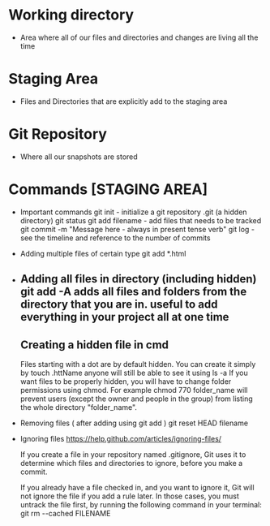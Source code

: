 # Working directory
- Area where all of our files and directories and changes are living all the time

# Staging Area
- Files and Directories that are explicitly add to the staging area

# Git Repository
- Where all our snapshots are stored


# Commands [STAGING AREA]
- Important commands
    git init - initialize a git repository .git (a hidden directory)
    git status
    git add filename - add files that needs to be tracked
    git commit -m "Message here - always in present tense verb"
    git log - see the timeline and reference to the number of commits

- Adding multiple files of certain type
    git add *.html

- Adding all files in directory (including hidden)
    git add -A 
        adds all files and folders from the directory that you are in.
        useful to add everything in your project all at one time
    -----------------------------------------------
    Creating a hidden file in cmd
    -----------------------------------------------
    Files starting with a dot are by default hidden. You can create it simply by
        touch .httName
    anyone will still be able to see it using
       ls -a
    If you want files to be properly hidden, you will have to change folder permissions using chmod. For example
       chmod 770 folder_name
    will prevent users (except the owner and people in the group) from listing the whole directory "folder_name".

- Removing files ( after adding using git add )
    git reset HEAD filename 

- Ignoring files
    https://help.github.com/articles/ignoring-files/
    
    If you create a file in your repository named .gitignore, 
    Git uses it to determine which files and directories to ignore, 
    before you make a commit.
    
    If you already have a file checked in, and you want to ignore it, Git will not ignore the file if you add a rule later. 
    In those cases, you must untrack the file first, by running the following command in your terminal:
        git rm --cached FILENAME
    